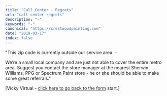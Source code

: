 ```yaml
---
title: "Call Center - Regrets"
url: "call-center-regrets"
description: "-"
keywords: "-"
canonical: "https://crestwoodpainting.com"
date: "2019-03-17"
index: false
---
```


"This zip code is currently outside our service area. -

We’re a small local company and are just not able to cover the entire metro area. Suggest you contact the store manager at the nearest Sherwin Williams, PPG or Spectrum Paint store - he or she should be able to make some great referrals."

\[Vicky Virtual - [click here to go back to the form](/call-center) start.\]

